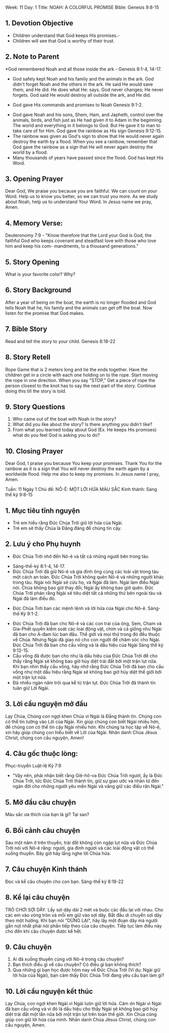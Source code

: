 Week: 11
Day: 1
Title: NOAH: A COLORFUL PROMISE
Bible: Genesis 9:8-15
## 1. Devotion Objective
- Children understand that God keeps His promises.-
- Children will see that God is worthy of their trust.

## 2. Note to Parent
*God remembered Noah and all those inside the ark - Genesis 8:1-4, 14-17.
- God safely kept Noah and his family and the animals in the ark. God didn't forget Noah and the others in the ark. He said He would save them, and He did. He does what He: says. God never changes; He never forgets. God said He would destroy all outside the ark, and He did.
* God gave His commands and promises to Noah Genesis 9:1-2.
- God gave Noah and his sons, Shem, Ham, and Japheth, control over the animals, birds, and fish just as He had given it to Adam in the beginning. The world and everything in it belongs to God. But He gave it to man to take care of for Him. God gave the rainbow as His sign Genesis 9:12-15.
- The rainbow was given as God's sign to show that He would never again destroy the earth by a flood. When you see a rainbow, remember that God gave the rainbow as a sign that He will never again destroy the world by a flood.
- Many thousands of years have passed since the flood. God has kept His Word.

## 3. Opening Prayer
Dear God, We praise you because you are faithful. We can count on your Word. Help us to know you better, so we can trust you more. As we study about Noah, help us to understand Your Word. In Jesus name we pray, Amen.

## 4. Memory Verse:
Deuteronomy 7:9 - "Know therefore that the Lord your God is God, the faithful God who keeps covenant and steadfast love with those who love him and keep his com- mandments, to a thousand generations."

## 5. Story Opening
What is your favorite color? Why?

## 6. Story Background
After a year of being on the boat, the earth is no longer flooded and God tells Noah that he, his family and the animals can get off the boat. Now listen for the promise that God makes.

## 7. Bible Story
 Read and tell the story to your child. Genesis 8:18-22

## 8. Story Retell
Rope Game that is 2 meters long and tie the ends together. Have the children get in a circle with each one holding on to the rope. Start moving the rope in one direction. When you say "STOP," Get a piece of rope the person closest to the knot has to say the next part of the story. Continue doing this till the story is told.

## 9. Story Questions
1. Who came out of the boat with Noah in the story?
2. What did you like about the story? Is there anything you didn't like?
3. From what you learned today about God (Ex. He keeps His promises) what do you feel God is asking you to do?

## 10. Closing Prayer
Dear God, I praise you because You keep your promises. Thank You for the rainbow as it is a sign that You will never destroy the earth again by a worldwide flood. Help me also to keep my promises. In Jesus name I pray, Amen.

Tuần: 11
Ngày 1
Chủ đề: NÔ-Ê: MỘT LỜI HỨA MÀU SẮC
Kinh thánh: Sáng thế ký 9:8-15

## 1. Mục tiêu tĩnh nguyện
- Trẻ em hiểu rằng Đức Chúa Trời giữ lời hứa của Ngài.
- Trẻ em sẽ thấy Chúa là Đấng đáng để chúng tin cậy.

## 2. Lưu ý cho Phụ huynh
* Đức Chúa Trời nhớ đến Nô-ê và tất cả những người bên trong tàu
- Sáng-thế-ký 8:1-4, 14-17.
- Đức Chúa Trời đã giữ Nô-ê và gia đình ông cùng các loài vật trong tàu một cách an toàn. Đức Chúa Trời không quên Nô-ê và những người khác trong tàu. Ngài nói Ngài sẽ cứu họ, và Ngài đã làm. Ngài làm điều Ngài nói. Chúa không bao giờ thay đổi; Ngài ấy không bao giờ quên. Đức Chúa Trời phán rằng Ngài sẽ tiêu diệt tất cả những thứ bên ngoài tàu và Ngài đã làm điều đó.
* Đức Chúa Trời ban các mệnh lệnh và lời hứa của Ngài cho Nô-ê. Sáng-thế Ký 9:1-2.
- Đức Chúa Trời đã ban cho Nô-ê và các con trai của ông, Sem, Cham và Gia-Phết quyền kiểm soát các loài động vật, chim và cá giống như Ngài đã ban cho A-đam lúc ban đầu. Thế giới và mọi thứ trong đó đều thuộc về Chúa. Nhưng Ngài đã giao nó cho con người để chăm sóc cho Ngài. Đức Chúa Trời đã ban cho cầu vồng và là dấu hiệu của Ngài Sáng thế ký 9:12-15.
- Cầu vồng đã được ban cho như là dấu hiệu của Đức Chúa Trời để cho thấy rằng Ngài sẽ không bao giờ hủy diệt trái đất bởi một trận lụt nữa. Khi bạn nhìn thấy cầu vồng, hãy nhớ rằng Đức Chúa Trời đã ban cho cầu vồng như một dấu hiệu rằng Ngài sẽ không bao giờ hủy diệt thế giới bởi một trận lụt nữa.
- Đã nhiều ngàn năm trôi qua kể từ trận lụt. Đức Chúa Trời đã thành tín tuân giữ Lời Ngài.

## 3. Lời cầu nguyện mở đầu
Lạy Chúa, Chúng con ngợi khen Chúa vì Ngài là Đấng thành tín. Chúng con có thể tin tưởng vào Lời của Ngài. Xin giúp chúng con biết Ngài nhiều hơn, để chúng con có thể tin cậy Ngài nhiều hơn. Khi chúng ta học tập về Nô-ê, xin hãy giúp chúng con hiểu biết về Lời của Ngài. Nhân danh Chúa Jêsus Christ, chúng con cầu nguyện, Amen!

## 4. Câu gốc thuộc lòng:
Phục-truyền Luật-lệ Ký 7:9
- "Vậy nên, phải nhận biết rằng Giê-hô-va Đức Chúa Trời ngươi, ấy là Đức Chúa Trời, tức Đức Chúa Trời thành tín, giữ sự giao ước và nhân từ đến ngàn đời cho những người yêu mến Ngài và vâng giữ các điều răn Ngài."

## 5. Mở đầu câu chuyện
Màu sắc ưa thích của bạn là gì? Tại sao?

## 6. Bối cảnh câu chuyện
Sau một năm ở trên thuyền, trái đất không còn ngập lụt nữa và Đức Chúa Trời nói với Nô-ê rằng: ngươi, gia đình ngươi và các loài động vật có thể xuống thuyền. Bây giờ hãy lắng nghe lời Chúa hứa.

## 7. Câu chuyện Kinh thánh
 Đọc và kể câu chuyện cho con bạn. Sáng-thế ký 8:18-22

## 8. Kể lại câu chuyện
TRÒ CHƠI SỢI DÂY.
 Lấy sợi dây dài 2 mét và buộc các đầu lại với nhau. Cho các em vào vòng tròn và mỗi em giữ vào sợi dây. Bắt đầu di chuyển sợi dây theo một hướng. Khi bạn nói "DỪNG LẠI", hãy lấy một đoạn dây mà người gần nút nhất phải nói phần tiếp theo của câu chuyện. Tiếp tục làm điều này cho đến khi câu chuyện được kể hết.

## 9. Câu chuyện
1. Ai đã xuống thuyền cùng với Nô-ê trong câu chuyện?
2. Bạn thích điều gì về câu chuyện? Có điều gì bạn không thích?
3. Qua những gì bạn học được hôm nay về Đức Chúa Trời (Ví dụ: Ngài giữ lời hứa của Ngài), bạn cảm thấy Đức Chúa Trời đang yêu cầu bạn làm gì?

## 10. Lời cầu nguyện kết thúc
Lạy Chúa, con ngợi khen Ngài vì Ngài luôn giữ lời hứa. Cảm ơn Ngài vì Ngài đã ban cầu vồng và vì đó là dấu hiệu cho thấy Ngài sẽ không bao giờ hủy diệt trái đất một lần nữa bởi một trận lụt trên toàn thế giới. Xin Chúa cũng giúp con giữ lời hứa của mình. Nhân danh Chúa Jêsus Christ, chúng con cầu nguyện, Amen.
